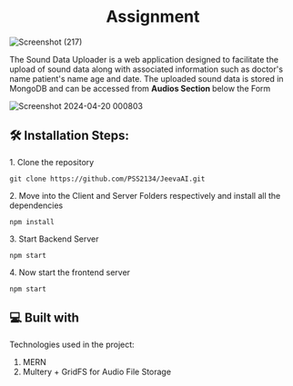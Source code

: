 <h1 align="center" id="title">Assignment</h1>

![Screenshot (217)](https://github.com/PSS2134/JeevaAI/assets/101321904/c8efdd8d-d248-49c6-8c67-1bc435685d87)

<p id="description">The Sound Data Uploader is a web application designed to facilitate the upload of sound data along with associated information such as doctor's name patient's name age and date. The uploaded sound data is stored in MongoDB and can be accessed from <b>Audios Section </b>below the Form</p>



![Screenshot 2024-04-20 000803](https://github.com/PSS2134/JeevaAI/assets/101321904/29456a99-f91c-4d95-8e76-3f4e4a87b034)


<h2>🛠️ Installation Steps:</h2>

<p>1. Clone the repository</p>

```
git clone https://github.com/PSS2134/JeevaAI.git
```

<p>2. Move into the Client and Server Folders respectively and install all the dependencies</p>

```
npm install
```
<p>3. Start Backend Server</p>

```
npm start
```

<p>4. Now start the frontend server</p>

```
npm start
```


  
  
<h2>💻 Built with</h2>

Technologies used in the project:

1.   MERN
2.   Multery + GridFS for Audio File Storage
